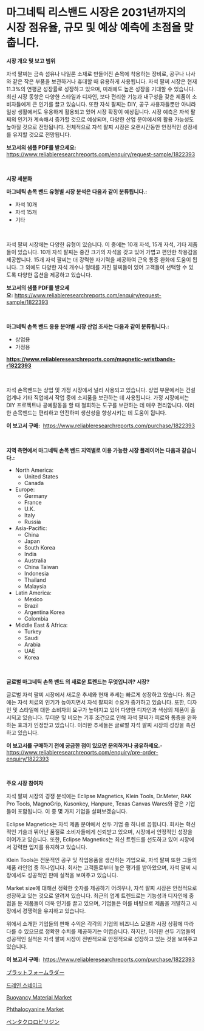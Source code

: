 <p><h1>마그네틱 리스밴드 시장은 2031년까지의 시장 점유율, 규모 및 예상 예측에 초점을 맞춥니다.</h1></p><p><strong>시장 개요 및 보고 범위</strong></p>
<p><p>자석 팔찌는 금속 섬유나 나일론 소재로 만들어진 손목에 착용하는 장비로, 공구나 나사와 같은 작은 부품을 보관하거나 휴대할 때 유용하게 사용됩니다. 자석 팔찌 시장은 현재 11.3%의 연평균 성장률로 성장하고 있으며, 미래에도 높은 성장을 기대할 수 있습니다. 최신 시장 동향은 다양한 스타일과 디자인, 보다 편리한 기능과 내구성을 갖춘 제품이 소비자들에게 큰 인기를 끌고 있습니다. 또한 자석 팔찌는 DIY, 공구 사용자들뿐만 아니라 일상 생활에서도 유용하게 활용되고 있어 시장 확장이 예상됩니다. 시장 예측은 자석 팔찌의 인기가 계속해서 증가할 것으로 예상되며, 다양한 산업 분야에서의 활용 가능성도 높아질 것으로 전망됩니다. 전체적으로 자석 팔찌 시장은 오랜시간동안 안정적인 성장세를 유지할 것으로 전망됩니다.</p></p>
<p><strong>보고서의 샘플 PDF를 받으세요:</strong> <a href="https://www.reliableresearchreports.com/enquiry/request-sample/1822393">https://www.reliableresearchreports.com/enquiry/request-sample/1822393</a></p>
<p>&nbsp;</p>
<p><strong>시장 세분화</strong></p>
<p><strong>마그네틱 손목 밴드 유형별 시장 분석은 다음과 같이 분류됩니다.:</strong></p>
<p><ul><li>자석 10개</li><li>자석 15개</li><li>기타</li></ul></p>
<p>&nbsp;</p>
<p><p>자석 팔찌 시장에는 다양한 유형이 있습니다. 이 중에는 10개 자석, 15개 자석, 기타 제품들이 있습니다. 10개 자석 팔찌는 중간 크기의 자석을 갖고 있어 가볍고 편안한 착용감을 제공합니다. 15개 자석 팔찌는 더 강력한 자기력을 제공하여 근육 통증 완화에 도움이 됩니다. 그 외에도 다양한 자석 개수나 형태를 가진 팔찌들이 있어 고객들이 선택할 수 있도록 다양한 옵션을 제공하고 있습니다.</p></p>
<p><strong>보고서의 샘플 PDF를 받으세요:</strong>&nbsp;<a href="https://www.reliableresearchreports.com/enquiry/request-sample/1822393">https://www.reliableresearchreports.com/enquiry/request-sample/1822393</a></p>
<p>&nbsp;</p>
<p><strong> 마그네틱 손목 밴드 응용 분야별 시장 산업 조사는 다음과 같이 분류됩니다.:</strong></p>
<p><ul><li>상업용</li><li>가정용</li></ul></p>
<p><strong><a href="https://www.reliableresearchreports.com/magnetic-wristbands-r1822393">https://www.reliableresearchreports.com/magnetic-wristbands-r1822393</a></strong></p>
<p>&nbsp;</p>
<p><p>자석 손목밴드는 상업 및 가정 시장에서 널리 사용되고 있습니다. 상업 부문에서는 건설 업계나 기타 직업에서 작업 중에 소지품을 보관하는 데 사용됩니다. 가정 시장에서는 DIY 프로젝트나 공예활동을 할 때 철회하는 도구를 보관하는 데 매우 편리합니다. 이러한 손목밴드는 편리하고 안전하며 생산성을 향상시키는 데 도움이 됩니다.</p></p>
<p><strong>이 보고서 구매:</strong>&nbsp; <a href="https://www.reliableresearchreports.com/purchase/1822393">https://www.reliableresearchreports.com/purchase/1822393</a></p>
<p>&nbsp;</p>
<p><strong>지역 측면에서 마그네틱 손목 밴드 지역별로 이용 가능한 시장 플레이어는 다음과 같습니다.:</strong></p>
<p><ul>
    <li>
        North America:
        <ul>
            <li>United States</li>
            <li>Canada</li>
        </ul>
    </li>
    <li>
        Europe:
        <ul>
            <li>Germany</li>
            <li>France</li>
            <li>U.K.</li>
            <li>Italy</li>
            <li>Russia</li>
        </ul>
    </li>
    <li>
        Asia-Pacific:
        <ul>
            <li>China</li>
            <li>Japan</li>
            <li>South Korea</li>
            <li>India</li>
            <li>Australia</li>
            <li>China Taiwan</li>
            <li>Indonesia</li>
            <li>Thailand</li>
            <li>Malaysia</li>
        </ul>
    </li>
    <li>
        Latin America:
        <ul>
            <li>Mexico</li>
            <li>Brazil</li>
            <li>Argentina Korea</li>
            <li>Colombia</li>
        </ul>
    </li>
    <li>
        Middle East & Africa:
        <ul>
            <li>Turkey</li>
            <li>Saudi</li>
            <li>Arabia</li>
            <li>UAE</li>
            <li>Korea</li>
        </ul>
    </li>
    </ul></p>
<p>&nbsp;</p>
<p><strong>글로벌 마그네틱 손목 밴드 의 새로운 트렌드는 무엇입니까? 시장?</strong></p>
<p><p>글로벌 자석 팔찌 시장에서 새로운 추세와 현재 추세는 빠르게 성장하고 있습니다. 최근에는 자석 치료의 인기가 높아지면서 자석 팔찌의 수요가 증가하고 있습니다. 또한, 디자인 및 스타일에 대한 소비자의 요구가 높아지고 있어 다양한 디자인과 색상의 제품이 출시되고 있습니다. 무더운 및 비오는 기후 조건으로 인해 자석 팔찌가 피로와 통증을 완화하는 효과가 인정받고 있습니다. 이러한 추세들은 글로벌 자석 팔찌 시장의 성장을 촉진하고 있습니다.</p></p>
<p><strong>이 보고서를 구매하기 전에 궁금한 점이 있으면 문의하거나 공유하세요.</strong>- <a href="https://www.reliableresearchreports.com/enquiry/pre-order-enquiry/1822393">https://www.reliableresearchreports.com/enquiry/pre-order-enquiry/1822393</a></p>
<p>&nbsp;</p>
<p><strong>주요 시장 참여자</strong></p>
<p><p>자석 팔찌 시장의 경쟁 분석에는 Eclipse Magnetics, Klein Tools, Dr.Meter, RAK Pro Tools, MagnoGrip, Kusonkey, Hanpure, Texas Canvas Wares와 같은 기업들이 포함됩니다. 이 중 몇 가지 기업을 살펴보겠습니다.</p><p>Eclipse Magnetics는 자석 제품 분야에서 선두 기업 중 하나로 꼽힙니다. 회사는 혁신적인 기술과 뛰어난 품질로 소비자들에게 신뢰받고 있으며, 시장에서 안정적인 성장을 이어가고 있습니다. 또한, Eclipse Magnetics는 최신 트렌드를 선도하고 있어 시장에서 강력한 입지를 유지하고 있습니다.</p><p>Klein Tools는 전문적인 공구 및 작업용품을 생산하는 기업으로, 자석 팔찌 또한 그들의 제품 라인업 중 하나입니다. 회사는 고객들로부터 높은 평가를 받아왔으며, 자석 팔찌 시장에서도 성공적인 판매 실적을 보여주고 있습니다.</p><p>Market size에 대해선 정확한 숫자를 제공하기 어려우나, 자석 팔찌 시장은 안정적으로 성장하고 있는 것으로 알려져 있습니다. 최근의 업계 트렌드로는 기능성과 디자인에 중점을 둔 제품들이 더욱 인기를 끌고 있으며, 기업들은 이를 바탕으로 제품을 개발하고 시장에서 경쟁력을 유지하고 있습니다.</p><p>위에서 소개한 기업들의 판매 수익은 각각의 기업의 비즈니스 모델과 시장 상황에 따라 다를 수 있으므로 정확한 수치를 제공하기는 어렵습니다. 하지만, 이러한 선두 기업들의 성공적인 실적은 자석 팔찌 시장이 전반적으로 안정적으로 성장하고 있는 것을 보여주고 있습니다.</p></p>
<p><strong>이 보고서 구매:</strong>&nbsp;&nbsp;<a href="https://www.reliableresearchreports.com/purchase/1822393">https://www.reliableresearchreports.com/purchase/1822393</a></p>
<p><p><a href="https://github.com/ReganWisoky2023/Market-Research-Report-List-1/blob/main/789272533080.md">プラットフォームラダー</a></p><p><a href="https://github.com/Penelolack456456/Market-Research-Report-List-1/blob/main/997789630353.md">드레인 스네이크</a></p><p><a href="https://issuu.com/reportprime-2/docs/buoyancy-material-market-size-2030.pptx">Buoyancy Material Market</a></p><p><a href="https://issuu.com/reportprime-2/docs/phthalocyanine-market-size-2030.pptx">Phthalocyanine Market</a></p><p><a href="https://github.com/cbigkbh02719/Market-Research-Report-List-1/blob/main/124165233079.md">ペンタクロロピリジン</a></p></p>